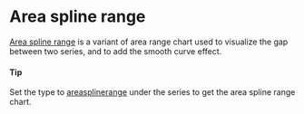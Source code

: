 # Area spline range

[Area spline range](https://api.highcharts.com/highstock/series.areasplinerange) is a variant of area range chart used to visualize the gap between two series, and to add the smooth curve effect.

#### Tip

Set the type to [areasplinerange](https://api.highcharts.com/highstock/series.areasplinerange) under the series to get the area spline range chart.
